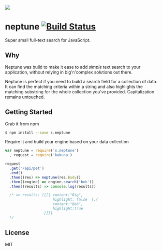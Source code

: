 ![](https://raw.githubusercontent.com/jugoncalves/neptune/master/media/neptune.jpg)

neptune [![Build Status](https://travis-ci.org/jugoncalves/neptune.svg?branch=master)](https://travis-ci.org/jugoncalves/neptune)
===

Super small full-text search for JavaScript.

Why
---

Neptune was build to make it ease to add *simple* text search to your application, without relying in big'n'complex solutions out there. 

Neptune is perfect if you need to build a search field for a collection of data. It can find the matching criteria within a string and also highlights the matching substring for the whole collection you've provided. Capitalization remains untouched.

Getting Started
---

Grab it from npm

```bash
$ npm install --save s.neptune
```

Require it and build your engine based on your data collection

```javascript
var neptune = require('s.neptune')
  , request = require('kakuna')

request
  .get('/api/pet')
  .end()
  .then((res) => neptune(res.body))
  .then((engine) => engine.search('bob'))
  .then((results) => console.log(results)) 

  /* => results: [{[{ content:"Big",
                      highlight: false  },{
                      content:"Bob",
                      highlight:true
                  }]}]
  */

```

License
---
MIT
